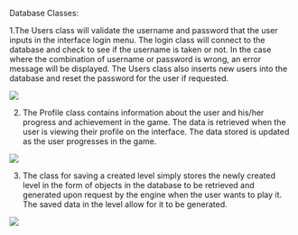 
Database Classes: 

1.The Users class will validate the username and password that the user inputs in the interface login menu. The login class will connect to the database and check to see if the  username is taken or not. In the case where the combination of username or password is wrong, an error message will be displayed. The Users class also inserts new users into the database and reset the password for the user if requested. 

![](https://github.com/markwindsorr/CS4770/blob/master/images/Users.png)


2. The Profile class contains information about the user and his/her progress and achievement in the game. The data is retrieved when the user is viewing their profile on the interface. The data stored is updated as the user progresses in the game. 

![](https://github.com/markwindsorr/CS4770/blob/master/images/profile%20(1).png)

3. The class for saving a created level simply stores the newly created level in the form of objects in the database to be retrieved and generated upon request by the engine when the user wants to play it. The saved data in the level allow for it to be generated. 

![](https://github.com/markwindsorr/CS4770/blob/master/images/saveCreatedLevel.png)





